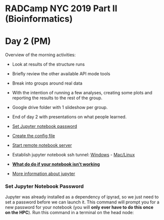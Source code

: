 # RADCamp NYC 2019 Part II (Bioinformatics)
# Day 2 (PM)

Overview of the morning activities:

* Look at results of the structure runs
* Briefly review the other available API mode tools
* Break into groups around real data
 * With the intention of running a few analyses, creating some plots and reporting the results to the rest of the group.
 * Google drive folder with 1 slideshow per group.
* End of day 2 with presentations on what people learned.

* [Set Jupyter notebook password](#set-jupyter-notebook-password)
* [Create the config file](#set-default-configuration-behavior)
* [Start remote notebook server](#run-notebook-server)
* Establish jupyter notebook ssh tunnel: [Windows](#windows-ssh-tunnel-configuration) - [Mac/Linux](#mac-ssh-tunnel-configuration)
* **[What do do if your notebook isn't working](#what-to-do-if-the-notebook-is-not-working)**
* [More information about jupyter](#useful-jupyter-tricks/ideas)

### Set Jupyter Notebook Password
Jupyter was already installed as a dependency of ipyrad, so we just
need to set a password before we can launch it. This command will
prompt you for a new password for your notebook (you will **only ever 
have to do this once on the HPC**). Run this command in a terminal on
the head node:
